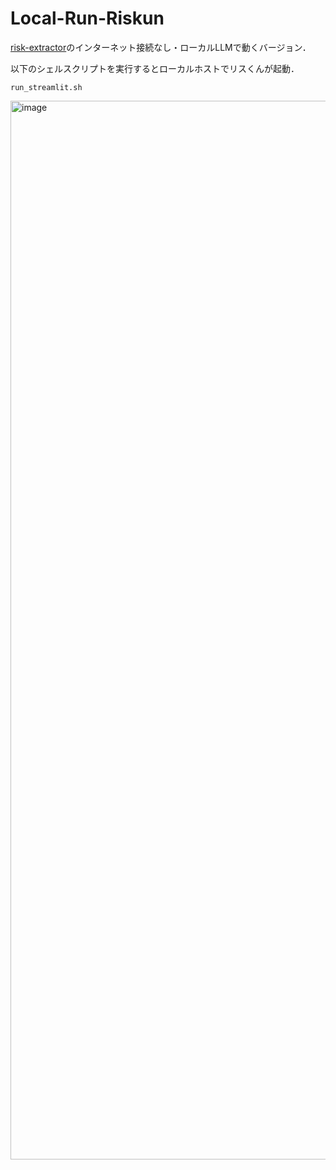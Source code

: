 # Local-Run-Riskun
[risk-extractor](https://aoi.naist.jp/riskun/)のインターネット接続なし・ローカルLLMで動くバージョン．

以下のシェルスクリプトを実行するとローカルホストでリスくんが起動．
```
run_streamlit.sh
```
<img width="1694" alt="image" src="https://github.com/user-attachments/assets/289eab91-0dd2-4e93-95bb-d70d4c83de73" />
